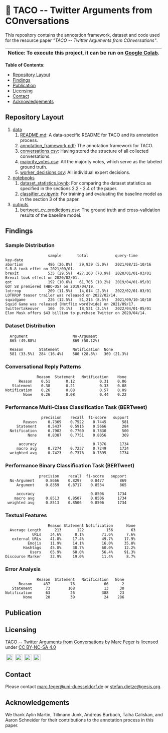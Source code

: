 # :taco: TACO -- Twitter Arguments from COnversations

This repository contains the annotation framework, dataset and code used for the resource paper *"TACO -- Twitter Arguments from COnversations"*.

| Notice: To execute this project, it can be run on [Google Colab](https://colab.research.google.com). |
|------------------------------------------------------------------------------------------------------|

**Table of Contents:**

- [Repository Layout](#repository-layout)
- [Findings](#findings)
- [Publication](#publication)
- [Licensing](#licensing)
- [Contact](#contact)
- [Acknowledgements](#acknowledgements)

## Repository Layout

1. [data](./data)
    1. [README.md](./data/README.md): A data-specific README for TACO and its annotation process.
    2. [annotation_framework.pdf](./data/annotation_framework.pdf): The annotation framework for TACO.
    3. [conversations.csv](./data/conversations.csv): Having stored the structure of all collected conversations.
    4. [majority_votes.csv](./data/majority_votes.csv): All the majority votes, which serve as the labeled ground truth.
    5. [worker_decisions.csv](./data/worker_decisions.csv): All individual expert decisions.
2. [notebooks](./notebooks)
    1. [dataset_statistics.ipynb](./notebooks/dataset_statistics.ipynb): For comparing the dataset statistics as specified in the sections 2.2 - 2.4
       of the paper.
    2. [classifier_cv.ipynb](./notebooks/classifier_cv.ipynb): For training and evaluating the baseline model as in the section 3 of the paper.
3. [outputs](./outputs)
    1. [bertweet_cv_predictions.csv](./outputs/bertweet_cv_predictions.csv): The ground truth and cross-validation results of the baseline model.

## Findings

### Sample Distribution

                       sample       total            query-time         key-date
    abortion           486 (26.8%)   29,939 (5.0%)   2021/08/15-10/16   S.B.8 took effet on 2021/09/01.
    brexit             535 (29.5%)  427,260 (70.9%)  2020/01/01-03/01   Brexit took effect on 2020/02/01.
    got                192 (10.6%)   61,705 (10.2%)  2019/04/01-05/01   GOT S8 premiered (HBO-US) on 2019/04/19.
    lotrrop            209 (11.5%)   14,014 (2.3%)   2022/02/01-03/01   LOTRROP teaser trailer was released on 2022/02/14.
    squidgame          226 (12.5%)   51,215 (8.5%)   2021/09/10-10/10   Squid Game was released (Netflix wordlwide) on 2021/09/17. 
    twittertakeover    166  (9.1%)   18,531 (3.1%)   2022/04/01-05/01   Elon Musk offers $43 billion to purchase Twitter on 2020/04/14.

### Dataset Distribution

      Argument                    No-Argument
      865 (49.88%)                869 (50.12%)
      
      Reason       Statement      Notification  None
      581 (33.5%)  284 (16.4%)    500 (28.8%)   369 (21.3%)

### Conversational Reply Patterns

                  Reason  Statement   Notification    None
          Reason    0.51       0.12           0.31    0.06
       Statement    0.38       0.21           0.33    0.08
    Notification    0.26       0.08           0.57    0.09
            None    0.26       0.08           0.44    0.22

### Performance Multi-Class Classification Task (BERTweet)

                    precision    recall  f1-score   support
            Reason     0.7369    0.7522    0.7445       581
         Statement     0.5437    0.5915    0.5666       284
      Notification     0.7902    0.7760    0.7830       500
              None     0.8387    0.7751    0.8056       369

          accuracy                         0.7376      1734
         macro avg     0.7274    0.7237    0.7249      1734
      weighted avg     0.7423    0.7376    0.7395      1734

### Performance Binary Classification Task (BERTweet)

                   precision    recall  f1-score   support
      No-Argument     0.8666    0.8297    0.8477       869
         Argument     0.8359    0.8717    0.8534       865

         accuracy                         0.8506      1734
        macro avg     0.8513    0.8507    0.8506      1734
     weighted avg     0.8513    0.8506    0.8506      1734

### Textual Features

                       Reason Statement Notification      None
      Average Length      213       122          156        63
                URLs    34.6%      8.1%        71.6%      7.6%
       external URLs    41.8%     17.4%        49.7%     17.9%
              Emojis    11.9%     14.1%        16.0%     35.8%
            Hashtags    45.8%     38.7%        60.0%     12.2%
               Users    65.9%     68.0%        56.4%     91.3%
    Discourse Marker    32.9%     19.0%        11.4%      8.7%

### Error Analysis

                  Reason  Statement   Notification   None
          Reason     437         76             66      2
       Statement      73        168             13     30
    Notification      63         26            388     23
            None      20         39             24    286

## Publication

## Licensing

<p>
  <a property="dct:title" rel="cc:attributionURL" href="https://github.com/TomatenMarc/TACO">TACO -- Twitter Arguments from Conversations</a> by 
  <a rel="cc:attributionURL dct:creator" property="cc:attributionName" href="http://marc-feger.de">Marc Feger</a> is licensed under 
  <a href="http://creativecommons.org/licenses/by-nc-sa/4.0/?ref=chooser-v1" target="_blank" rel="license noopener noreferrer" style="display:inline-block;">CC BY-NC-SA 4.0</a>
  <div style="display:block;">
    <img style="height:22px!important;margin-left:3px;vertical-align:text-bottom;" src="https://mirrors.creativecommons.org/presskit/icons/cc.svg?ref=chooser-v1">
    <img style="height:22px!important;margin-left:3px;vertical-align:text-bottom;" src="https://mirrors.creativecommons.org/presskit/icons/by.svg?ref=chooser-v1">
    <img style="height:22px!important;margin-left:3px;vertical-align:text-bottom;" src="https://mirrors.creativecommons.org/presskit/icons/nc.svg?ref=chooser-v1">
    <img style="height:22px!important;margin-left:3px;vertical-align:text-bottom;" src="https://mirrors.creativecommons.org/presskit/icons/sa.svg?ref=chooser-v1">
  </div>
</p>

## Contact

Please contact [marc.feger@uni-duesseldorf.de](marc.feger@uni-duesseldorf.de) or [stefan.dietze@gesis.org](stefan.dietze@gesis.org).

## Acknowledgements

We thank Aylin Martin, Tillmann Junk, Andreas Burbach, Talha Caliskan, and Aaron Schneider for their contributions to the
annotation process in this paper.
